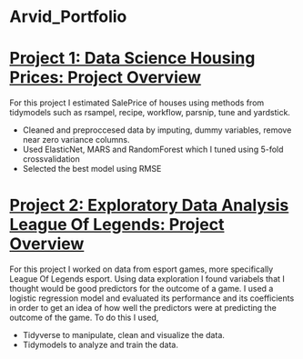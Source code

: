 # Arvid_Portfolio

# [Project 1: Data Science Housing Prices: Project Overview](https://github.com/ArvidLev/Housing_SalePrice_Kaggle)
For this project I estimated SalePrice of houses using methods from tidymodels such as rsampel, recipe, workflow, parsnip, tune and yardstick.
* Cleaned and preproccesed data by imputing, dummy variables, remove near zero variance columns.
* Used ElasticNet, MARS and RandomForest which I tuned using 5-fold crossvalidation
* Selected the best model using RMSE

# [Project 2: Exploratory Data Analysis League Of Legends: Project Overview](https://github.com/ArvidLev/LeagueOfLegends.git)
For this project I worked on data from esport games, more specifically League Of Legends esport.
Using data exploration I found variabels that I thought would be good predictors for the outcome of a game.
I used a logistic regression model and evaluated its performance and its coefficients in order to get an idea of how well the predictors were at predicting the outcome of the game.
To do this I used,
* Tidyverse to manipulate, clean and visualize the data.
* Tidymodels to analyze and train the data.
